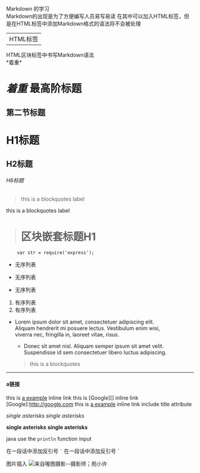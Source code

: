 Markdown 的学习	
Markdown的出现是为了方便编写人员易写易读
在其中可以加入HTML标签，但是在HTML标签中添加Markdown格式的语法将不会被处理
<table>
	<tr>
		<td>HTML标签</td>
	</tr>
</table>
<div>HTML区块标签中书写Markdown语法</div>
<div>*着重*</div>

<span>*着重*</span>
最高阶标题
==========

第二节标题
----------
# H1标题
## H2标题 
###### H6标题
> this is a blockquotes label

this is a blockquotes label

> # 区块嵌套标题H1

```
	var str = require('express');
```

* 无序列表

+ 无序列表

- 无序列表


1. 有序列表
2. 有序列表

*   Lorem ipsum dolor sit amet, consectetuer adipiscing elit.   
	Aliquam hendrerit mi posuere lectus. Vestibulum enim wisi,  
    viverra nec, fringilla in, laoreet vitae, risus.
	*   Donec sit amet nisl. Aliquam semper ipsum sit amet velit.    
	Suspendisse id sem consectetuer libero luctus adipiscing.

	> this is a blockquotes

*** 

#### a链接
this is [a example](http://www.alltuu.com) inline link
this is [Google][] inline link
[Google]:http://google.com
this is [a example](http://www.alltuu.com '喔图摄影') inline link include title attribute

*single asterisks*
_single asterisks_

**single asterisks**
__single asterisks__

java use the `println` function input

在一段话中添加反引号 `` ` ``
在一段话中添加反引号 \`

图片插入
![来自喔图摄影--摄影师；苑小许](http://pub.alltuu.com/face/PG36071/latest.jpg@1e_65w_65h_1c_0i_1o_90Q_1x "摄影师；苑小许")









